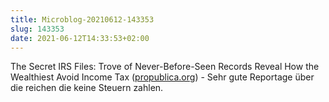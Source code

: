 ```yaml
---
title: Microblog-20210612-143353
slug: 143353
date: 2021-06-12T14:33:53+02:00
---
```


The Secret IRS Files: Trove of Never-Before-Seen Records Reveal How the Wealthiest Avoid Income Tax ([propublica.org](https://www.propublica.org/article/the-secret-irs-files-trove-of-never-before-seen-records-reveal-how-the-wealthiest-avoid-income-tax)) - Sehr gute Reportage über die reichen die keine Steuern zahlen.
